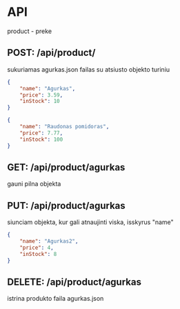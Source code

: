 # API

product - preke

## POST: /api/product/

sukuriamas agurkas.json failas su atsiusto objekto turiniu

```json
{
    "name": "Agurkas",
    "price": 3.59,
    "inStock": 10
}
```

```json
{
    "name": "Raudonas pomidoras",
    "price": 7.77,
    "inStock": 100
}
```

## GET: /api/product/agurkas

gauni pilna objekta

## PUT: /api/product/agurkas

siunciam objekta, kur gali atnaujinti viska, isskyrus "name"

```json
{
    "name": "Agurkas2",
    "price": 4,
    "inStock": 8
}
```

## DELETE: /api/product/agurkas

istrina produkto faila agurkas.json